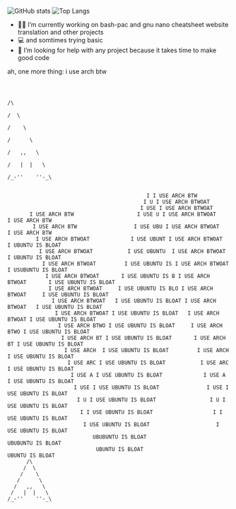 
![ GitHub stats](https://github-readme-stats.vercel.app/api?username=stuffbymax&show_icons=true&theme=onedark&layout=compact)
![Top Langs](https://github-readme-stats.vercel.app/api/top-langs/?username=stuffbymax&theme=onedark)
- 👷‍♂️ I’m currently working on bash-pac and gnu nano cheatsheet website translation and other projects
- 💻 and somtimes trying basic
- 🤔 I’m looking for help with any project because it takes time to make good code

ah, one more thing: i use arch btw
```
       

                                                                                    /\
                                                                                   /  \
                                                                                  /    \
                                                                                 /      \
                                                                                /   ,,   \
                                                                               /   |  |   \
                                                                              /_-''    ''-_\ 

                                                                                             
                                            I I USE ARCH BTW                                             
                                           I U I USE ARCH BTWOAT                                              
                                          I USE I USE ARCH BTWOAT                                      
       I USE ARCH BTW                    I USE U I USE ARCH BTWOAT           I USE ARCH BTW                                 
        I USE ARCH BTW                  I USE UBU I USE ARCH BTWOAT           I USE ARCH BTW               
         I USE ARCH BTWOAT             I USE UBUNT I USE ARCH BTWOAT           I UBUNTU IS BLOAT                
          I USE ARCH BTWOAT           I USE UBUNTU  I USE ARCH BTWOAT           I UBUNTU IS BLOAT           
           I USE ARCH BTWOAT         I USE UBUNTU IS I USE ARCH BTWOAT         I USUBUNTU IS BLOAT            
            I USE ARCH BTWOAT       I USE UBUNTU IS B I USE ARCH BTWOAT       I USE UBUNTU IS BLOAT          
             I USE ARCH BTWOAT     I USE UBUNTU IS BLO I USE ARCH BTWOAT     I USE UBUNTU IS BLOAT              
              I USE ARCH BTWOAT   I USE UBUNTU IS BLOAT I USE ARCH BTWOAT   I USE UBUNTU IS BLOAT             
               I USE ARCH BTWOAT I USE UBUNTU IS BLOAT   I USE ARCH BTWOAT I USE UBUNTU IS BLOAT
                I USE ARCH BTWO I USE UBUNTU IS BLOAT     I USE ARCH BTWO I USE UBUNTU IS BLOAT
                 I USE ARCH BT I USE UBUNTU IS BLOAT       I USE ARCH BT I USE UBUNTU IS BLOAT
                  I USE ARCH  I USE UBUNTU IS BLOAT         I USE ARCH  I USE UBUNTU IS BLOAT
                   I USE ARC I USE UBUNTU IS BLOAT           I USE ARC I USE UBUNTU IS BLOAT
                    I USE A I USE UBUNTU IS BLOAT             I USE A I USE UBUNTU IS BLOAT
                     I USE I USE UBUNTU IS BLOAT               I USE I USE UBUNTU IS BLOAT
                      I U I USE UBUNTU IS BLOAT                 I U I USE UBUNTU IS BLOAT
                       I I USE UBUNTU IS BLOAT                   I I USE UBUNTU IS BLOAT
                        I USE UBUNTU IS BLOAT                     I USE UBUNTU IS BLOAT
                           UBUBUNTU IS BLOAT                         UBUBUNTU IS BLOAT
                            UBUNTU IS BLOAT                           UBUNTU IS BLOAT
      /\
     /  \
    /    \
   /      \
  /   ,,   \
 /   |  |   \
/_-''    ''-_\ 
```

<!--
**stuffbymax/stuffbymax** is a ✨ _special_ ✨ repository because its `README.md` (this file) appears on your GitHub profile.

Here are some ideas to get you started:

- 🔭 I’m currently working on ...
- 🌱 I’m currently learning ...
- 👯 I’m looking to collaborate on ...
- 🤔 I’m looking for help with ...
- 💬 Ask me about ...
- 📫 How to reach me: ...
- 😄 Pronouns: ...
- ⚡ Fun fact: ...
-->
